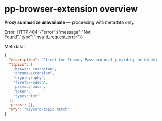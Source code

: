 # pp-browser-extension overview

**Proxy summarize unavailable** — proceeding with metadata only.

Error: HTTP 404: {"error":{"message":"Not Found","type":"invalid_request_error"}}

Metadata:
```json
{
  "description": "Client for Privacy Pass protocol providing unlinkable cryptographic tokens ",
  "topics": [
    "browser-extension",
    "chrome-extension",
    "cryptography",
    "firefox-addon",
    "privacy-pass",
    "token",
    "typescript"
  ],
  "paths": [],
  "why": "Keyword/topic match"
}
```